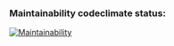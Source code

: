 ### Maintainability codeclimate status:

[![Maintainability](https://api.codeclimate.com/v1/badges/b2b09bb003601afbb710/maintainability)](https://codeclimate.com/github/ArinaAnderson/jest-prj-1/maintainability)
